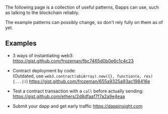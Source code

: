 <!-- TITLE: Useful Ðapp Patterns -->



The following page is a collection of useful patterns, Ðapps can use, such as talking to the blockchain reliably.

The example patterns can possibly change, so don't rely fully on them as of yet.

## Examples

- 3 ways of instantiating web3:   
https://gist.github.com/frozeman/fbc7465d0b0e6c1c4c23

- Contract deployment by code:    
(Outdated, use `web3.contract(abiArray).new({}, function(e, res){...})`)
https://gist.github.com/frozeman/655a9325a93ac198416e

- Test a contract transaction with a `call` before actually sending:
https://gist.github.com/ethers/2d8dfaaf7f7a2a9e4eaa

- Submit your dapp and get early traffic
https://dappinsight.com
